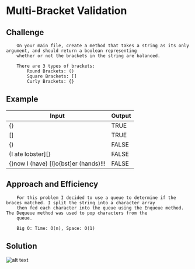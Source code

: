# Multi-Bracket Validation

## Challenge
```
	On your main file, create a method that takes a string as its only argument, and should return a boolean representing
	whether or not the brackets in the string are balanced. 

	There are 3 types of brackets:
		Round Brackets: ()
		Square Brackets: []
		Curly Brackets: {}
```

## Example
|Input|Output|
|-----|-------|
| {} | TRUE |
| [] | TRUE |
| {) | FALSE |
| {I ate lobster][} | FALSE |
| {}now I (have) [l]o{bst]er (hands)!!! | FALSE |


## Approach and Efficiency
```
	For this problem I decided to use a queue to determine if the braces matched. I split the string into a character array
	then fed each character into the queue using the Enqueue method. The Dequeue method was used to pop characters from the 
	queue.

	Big O: Time: O(n), Space: O(1)
```

## Solution
![alt text](https://github.com/CClemensJr/data-structures-and-algorithms/blob/master/assets/multiBracketValidation.JPG "MultiBracketValidation")
